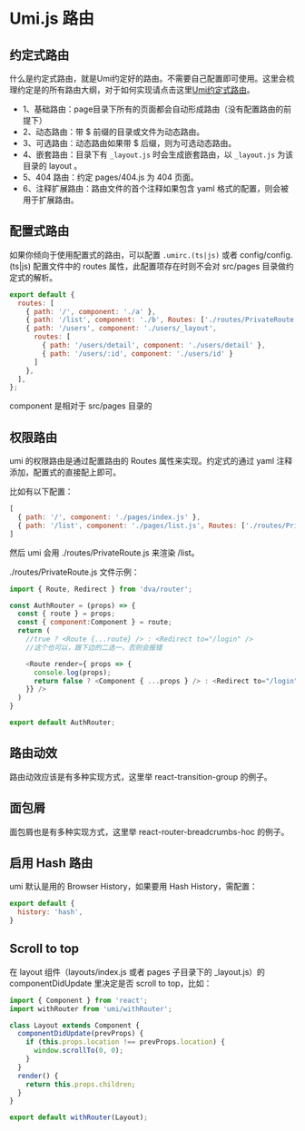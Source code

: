 # Umi.js 路由

## 约定式路由

什么是约定式路由，就是Umi约定好的路由。不需要自己配置即可使用。这里会梳理约定是的所有路由大纲，对于如何实现请点击这里[Umi约定式路由](https://v2.umijs.org/zh/guide/router.html#%E7%BA%A6%E5%AE%9A%E5%BC%8F%E8%B7%AF%E7%94%B1)。

* 1、基础路由：page目录下所有的页面都会自动形成路由（没有配置路由的前提下）
* 2、动态路由：带 $ 前缀的目录或文件为动态路由。
* 3、可选路由：动态路由如果带 $ 后缀，则为可选动态路由。
* 4、嵌套路由：目录下有 `_layout.js` 时会生成嵌套路由，以 `_layout.js` 为该目录的 layout 。
* 5、404 路由：约定 pages/404.js 为 404 页面。
* 6、注释扩展路由：路由文件的首个注释如果包含 yaml 格式的配置，则会被用于扩展路由。

## 配置式路由

如果你倾向于使用配置式的路由，可以配置 `.umirc.(ts|js)` 或者 config/config.(ts|js) 配置文件中的 routes 属性，此配置项存在时则不会对 src/pages 目录做约定式的解析。

```js
export default {
  routes: [
    { path: '/', component: './a' },
    { path: '/list', component: './b', Routes: ['./routes/PrivateRoute.js'] },
    { path: '/users', component: './users/_layout',
      routes: [
        { path: '/users/detail', component: './users/detail' },
        { path: '/users/:id', component: './users/id' }
      ]
    },
  ],
};
```

component 是相对于 src/pages 目录的

## 权限路由

umi 的权限路由是通过配置路由的 Routes 属性来实现。约定式的通过 yaml 注释添加，配置式的直接配上即可。

比如有以下配置：

```js
[
  { path: '/', component: './pages/index.js' },
  { path: '/list', component: './pages/list.js', Routes: ['./routes/PrivateRoute.js'] },
]
```

然后 umi 会用 ./routes/PrivateRoute.js 来渲染 /list。

./routes/PrivateRoute.js 文件示例：

```js
import { Route, Redirect } from 'dva/router';

const AuthRouter = (props) => {
  const { route } = props;
  const { component:Component } = route;
  return (
    //true ? <Route {...route} /> : <Redirect to="/login" />
    //这个也可以，跟下边的二选一，否则会报错 

    <Route render={ props => {
      console.log(props);
      return false ? <Component { ...props } /> : <Redirect to="/login" />
    }} />
  )
}

export default AuthRouter;
```

## 路由动效

路由动效应该是有多种实现方式，这里举 react-transition-group 的例子。

## 面包屑

面包屑也是有多种实现方式，这里举 react-router-breadcrumbs-hoc 的例子。

## 启用 Hash 路由

umi 默认是用的 Browser History，如果要用 Hash History，需配置：

```js
export default {
  history: 'hash',
}
```

## Scroll to top

在 layout 组件（layouts/index.js 或者 pages 子目录下的 _layout.js）的 componentDidUpdate 里决定是否 scroll to top，比如：

```js
import { Component } from 'react';
import withRouter from 'umi/withRouter';

class Layout extends Component {
  componentDidUpdate(prevProps) {
    if (this.props.location !== prevProps.location) {
      window.scrollTo(0, 0);
    }
  }
  render() {
    return this.props.children;
  }
}

export default withRouter(Layout);
```
